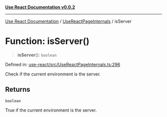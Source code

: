 [**Use React Documentation v0.0.2**](../../README.md)

***

[Use React Documentation](../../modules.md) / [UseReactPageInternals](../README.md) / isServer

# Function: isServer()

> **isServer**(): `boolean`

Defined in: [use-react/src/UseReactPageInternals.ts:296](https://github.com/stonemjs/use-react/blob/0635de04acc6b3a5c28dcf07d1e12a39a8b5e0b9/src/UseReactPageInternals.ts#L296)

Check if the current environment is the server.

## Returns

`boolean`

True if the current environment is the server.
